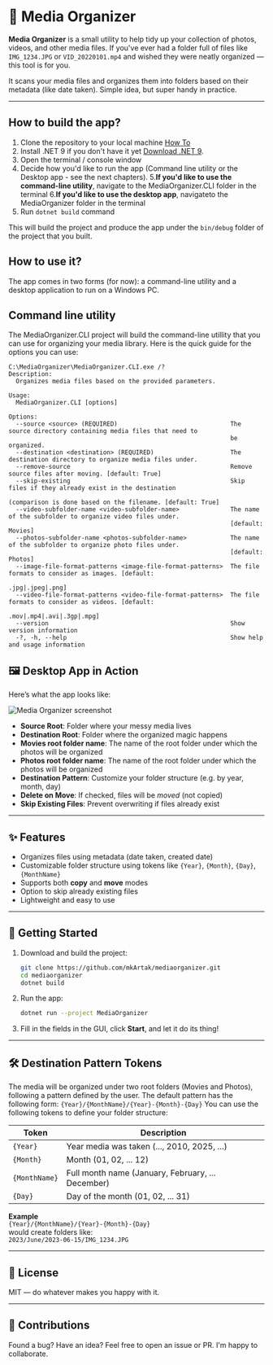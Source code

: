 # 📂 Media Organizer

**Media Organizer** is a small utility to help tidy up your collection of photos, videos, and other media files. If you've ever had a folder full of files like `IMG_1234.JPG` or `VID_20220101.mp4` and wished they were neatly organized — this tool is for you.

It scans your media files and organizes them into folders based on their metadata (like date taken). Simple idea, but super handy in practice.

---

## How to build the app?
1. Clone the repository to your local machine [How To](https://docs.github.com/en/repositories/creating-and-managing-repositories/cloning-a-repository#cloning-a-repository)
2. Install .NET 9 if you don't have it yet [Download .NET 9](https://get.dot.net).
3. Open the terminal / console window
4. Decide how you'd like to run the app (Command line utility or the Desktop app - see the next chapters).
5.**If you'd like to use the command-line utility**, navigate to the MediaOrganizer.CLI folder in the terminal
6.**If you'd like to use the desktop app**, navigateto the MediaOrganizer folder in the terminal
7. Run `dotnet build` command

This will build the project and produce the app under the `bin/debug` folder of the project that you built.

## How to use it?

The app comes in two forms (for now): a command-line utility and a desktop application to run on a Windows PC.

## Command line utility
The MediaOrganizer.CLI project will build the command-line utillity that you can use for organizing your media library.
Here is the quick guide for the options you can use:

```console
C:\MediaOrganizer\MediaOrganizer.CLI.exe /?
Description:
  Organizes media files based on the provided parameters.

Usage:
  MediaOrganizer.CLI [options]

Options:
  --source <source> (REQUIRED)                               The source directory containing media files that need to
                                                             be organized.
  --destination <destination> (REQUIRED)                     The destination directory to organize media files under.
  --remove-source                                            Remove source files after moving. [default: True]
  --skip-existing                                            Skip files if they already exist in the destination
                                                             (comparison is done based on the filename. [default: True]
  --video-subfolder-name <video-subfolder-name>              The name of the subfolder to organize video files under.
                                                             [default: Movies]
  --photos-subfolder-name <photos-subfolder-name>            The name of the subfolder to organize photo files under.
                                                             [default: Photos]
  --image-file-format-patterns <image-file-format-patterns>  The file formats to consider as images. [default:
                                                             .jpg|.jpeg|.png]
  --video-file-format-patterns <video-file-format-patterns>  The file formats to consider as videos. [default:
                                                             .mov|.mp4|.avi|.3gp|.mpg]
  --version                                                  Show version information
  -?, -h, --help                                             Show help and usage information
```

## 🖼️ Desktop App in Action

Here’s what the app looks like:

![Media Organizer screenshot](https://github.com/user-attachments/assets/2560a563-8fd1-4898-a22a-43be96ad32dd)

- **Source Root**: Folder where your messy media lives  
- **Destination Root**: Folder where the organized magic happens
- **Movies root folder name**: The name of the root folder under which the photos will be organized
- **Photos root folder name**: The name of the root folder under which the photos will be organized
- **Destination Pattern**: Customize your folder structure (e.g. by year, month, day)  
- **Delete on Move**: If checked, files will be *moved* (not copied)  
- **Skip Existing Files**: Prevent overwriting if files already exist  

---

## ✨ Features

- Organizes files using metadata (date taken, created date)
- Customizable folder structure using tokens like `{Year}`, `{Month}`, `{Day}`, `{MonthName}`
- Supports both **copy** and **move** modes
- Option to skip already existing files
- Lightweight and easy to use

---

## 🚀 Getting Started

1. Download and build the project:
   ```bash
   git clone https://github.com/mkArtak/mediaorganizer.git
   cd mediaorganizer
   dotnet build
   ```

2. Run the app:
   ```bash
   dotnet run --project MediaOrganizer
   ```

3. Fill in the fields in the GUI, click **Start**, and let it do its thing!

---

## 🛠 Destination Pattern Tokens

The media will be organized under two root folders (Movies and Photos), following a pattern defined by the user.
The default pattern has the following form: `{Year}/{MonthName}/{Year}-{Month}-{Day}`
You can use the following tokens to define your folder structure:

| Token         | Description                                       |
|---------------|---------------------------------------------------|
| `{Year}`      | Year media was taken (..., 2010, 2025, ...)       |
| `{Month}`     | Month (01, 02, ... 12)                            |
| `{MonthName}` | Full month name (January, February, ... December) |
| `{Day}`       | Day of the month (01, 02, ... 31)                 |

**Example**  
`{Year}/{MonthName}/{Year}-{Month}-{Day}`  
would create folders like:  
`2023/June/2023-06-15/IMG_1234.JPG`

---

## 📜 License

MIT — do whatever makes you happy with it.

---

## 🤝 Contributions

Found a bug? Have an idea? Feel free to open an issue or PR. I'm happy to collaborate.

